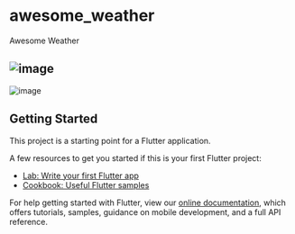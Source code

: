 # awesome_weather

Awesome Weather


![image](https://user-images.githubusercontent.com/30161039/159821040-d033b587-4710-4fa3-999c-e1afddac0487.png)
-

![image](https://user-images.githubusercontent.com/30161039/159821054-61853fcc-fdea-4a87-a4b6-d279b537cf96.png)



## Getting Started

This project is a starting point for a Flutter application.

A few resources to get you started if this is your first Flutter project:

- [Lab: Write your first Flutter app](https://flutter.dev/docs/get-started/codelab)
- [Cookbook: Useful Flutter samples](https://flutter.dev/docs/cookbook)

For help getting started with Flutter, view our
[online documentation](https://flutter.dev/docs), which offers tutorials,
samples, guidance on mobile development, and a full API reference.
